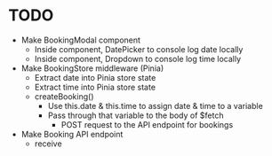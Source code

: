 # TODO

- Make BookingModal component
    - Inside component, DatePicker to console log date locally
    - Inside component, Dropdown to console log time locally
- Make BookingStore middleware (Pinia)
    - Extract date into Pinia store state
    - Extract time into Pinia store state
    - createBooking()
        - Use this.date & this.time to assign date & time to a variable
        - Pass through that variable to the body of $fetch
            - POST request to the API endpoint for bookings
- Make Booking API endpoint
    - receive 
